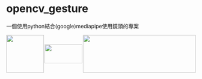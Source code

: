 # opencv_gesture
一個使用python結合(google)mediapipe使用鏡頭的專案

<div style="display: flex; justify-content: space-between; align-items: center;">
  <img src="https://upload.wikimedia.org/wikipedia/commons/thumb/c/c3/Python-logo-notext.svg/1200px-Python-logo-notext.svg.png" width="100" height="100">
  <img src="https://github.com/yichengtsai/opencv_gesture/blob/main/photo/%E7%84%A1%E9%99%90%E7%AC%A6%E8%99%9F.png" width="100" height="50">
  <img src="https://miro.medium.com/v2/resize:fit:1400/0*uMb2M-O9fLtRKmOo.png" width="300" height="100">
</div>
